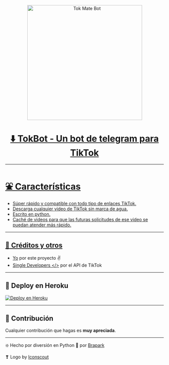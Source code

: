 <p align="center">
<a href="https://telegra.ph/file/6e61ae012f3c95ec04ce0.png"><img src="https://telegra.ph/file/6e61ae012f3c95ec04ce0.png" align="center" height=365 alt="Tok Mate Bot" />
</p>



</P>
<h1 align='center'>⬇️ TokBot - Un bot de telegram para TikTok</h1>

---

# ⛲ Características

- Súper rápido y compatible con todo tipo de enlaces TikTok.
- Descarga cualquier video de TikTok sin marca de agua.
- Escrito en python.
- Caché de videos para que las futuras solicitudes de ese video se puedan atender más rápido.

---

## 🎯 Créditos y otros

- [Yo](https://github.com/Brapark) por este proyecto ✌️
- [Single Developers </>](https://github.com/Single-Developers) por el API de TikTok

---

## 🚀 Deploy en Heroku

<p><a href="https://heroku.com/deploy?template=https://github.com/brapark/TokBot"><img src="https://www.herokucdn.com/deploy/button.svg" alt="Deploy en Heroku"/></a></p>

---

## 💚 Contribución

Cualquier contribución que hagas es **muy apreciada**.

---
❇️ Hecho por diversión en Python 💙 por [Brapark](https://github.com/brapark/)

❣ Logo by [Iconscout](https://iconscout.com/icon/tiktok-3855932)
